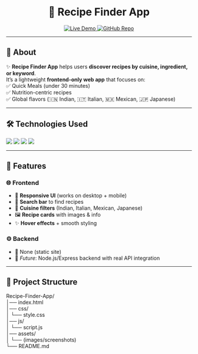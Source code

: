 <h1 align="center">🍴 Recipe Finder App</h1>

<p align="center">
  <a href="https://shivammaurya2002.github.io/Recipe-Finder-App/">
    <img src="https://img.shields.io/badge/Live%20Demo-Online-brightgreen?style=for-the-badge&logo=google-chrome" alt="Live Demo">
  </a>
  <a href="https://github.com/ShivamMaurya2002/Recipe-Finder-App">
    <img src="https://img.shields.io/badge/GitHub-Repo-black?style=for-the-badge&logo=github" alt="GitHub Repo">
  </a>
</p>

---

## 📖 About
✨ **Recipe Finder App** helps users **discover recipes by cuisine, ingredient, or keyword**.  
It’s a lightweight **frontend-only web app** that focuses on:  
✅ Quick Meals (under 30 minutes)  
✅ Nutrition-centric recipes  
✅ Global flavors (🇮🇳 Indian, 🇮🇹 Italian, 🇲🇽 Mexican, 🇯🇵 Japanese)  

---

## 🛠️ Technologies Used
<p>
  <img src="https://img.shields.io/badge/HTML5-orange?style=for-the-badge&logo=html5&logoColor=white">
  <img src="https://img.shields.io/badge/CSS3-blue?style=for-the-badge&logo=css3&logoColor=white">
  <img src="https://img.shields.io/badge/JavaScript-yellow?style=for-the-badge&logo=javascript&logoColor=black">
  <img src="https://img.shields.io/badge/GitHub%20Pages-purple?style=for-the-badge&logo=github&logoColor=white">
</p>

---

## 🚀 Features

### 🌐 Frontend
- 🎨 **Responsive UI** (works on desktop + mobile)  
- 🔎 **Search bar** to find recipes  
- 🍛 **Cuisine filters** (Indian, Italian, Mexican, Japanese)  
- 🖼️ **Recipe cards** with images & info  
- ✨ **Hover effects** + smooth styling  


### ⚙️ Backend
- 🚫 None (static site)  
- 🔮 *Future*: Node.js/Express backend with real API integration  

---

## 📂 Project Structure
Recipe-Finder-App/</br>
│── index.html</br>
│── css/</br>
│   └── style.css</br>
│── js/</br>
│   └── script.js</br>
│── assets/</br>
│   └── (images/screenshots)</br>
└── README.md


